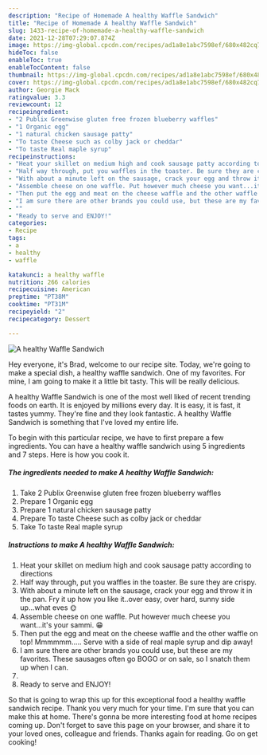 ```yaml
---
description: "Recipe of Homemade A healthy Waffle Sandwich"
title: "Recipe of Homemade A healthy Waffle Sandwich"
slug: 1433-recipe-of-homemade-a-healthy-waffle-sandwich
date: 2021-12-28T07:29:07.874Z
image: https://img-global.cpcdn.com/recipes/ad1a8e1abc7598ef/680x482cq70/a-healthy-waffle-sandwich-recipe-main-photo.jpg
hideToc: false
enableToc: true
enableTocContent: false
thumbnail: https://img-global.cpcdn.com/recipes/ad1a8e1abc7598ef/680x482cq70/a-healthy-waffle-sandwich-recipe-main-photo.jpg
cover: https://img-global.cpcdn.com/recipes/ad1a8e1abc7598ef/680x482cq70/a-healthy-waffle-sandwich-recipe-main-photo.jpg
author: Georgie Mack
ratingvalue: 3.3
reviewcount: 12
recipeingredient:
- "2 Publix Greenwise gluten free frozen blueberry waffles"
- "1 Organic egg"
- "1 natural chicken sausage patty"
- "To taste Cheese such as colby jack or cheddar"
- "To taste Real maple syrup"
recipeinstructions:
- "Heat your skillet on medium high and cook sausage patty according to directions"
- "Half way through, put you waffles in the toaster. Be sure they are crispy."
- "With about a minute left on the sausage, crack your egg and throw it in the pan. Fry it up how you like it..over easy, over hard, sunny side up...what eves 🌞"
- "Assemble cheese on one waffle. Put however much cheese you want...it&#39;s your sammi. 😁"
- "Then put the egg and meat on the cheese waffle and the other waffle on top! Mmmmmm..... Serve with a side of real maple syrup and dip away!"
- "I am sure there are other brands you could use, but these are my favorites. These sausages often go BOGO or on sale, so I snatch them up when I can."
- ""
- "Ready to serve and ENJOY!"
categories:
- Recipe
tags:
- a
- healthy
- waffle

katakunci: a healthy waffle 
nutrition: 266 calories
recipecuisine: American
preptime: "PT38M"
cooktime: "PT31M"
recipeyield: "2"
recipecategory: Dessert

---
```



![A healthy Waffle Sandwich](https://img-global.cpcdn.com/recipes/ad1a8e1abc7598ef/680x482cq70/a-healthy-waffle-sandwich-recipe-main-photo.jpg)

Hey everyone, it's Brad, welcome to our recipe site. Today, we're going to make a special dish, a healthy waffle sandwich. One of my favorites. For mine, I am going to make it a little bit tasty. This will be really delicious.

A healthy Waffle Sandwich is one of the most well liked of recent trending foods on earth. It is enjoyed by millions every day. It is easy, it is fast, it tastes yummy. They're fine and they look fantastic. A healthy Waffle Sandwich is something that I've loved my entire life.




To begin with this particular recipe, we have to first prepare a few ingredients. You can have a healthy waffle sandwich using 5 ingredients and 7 steps. Here is how you cook it.

<!--inarticleads1-->

##### The ingredients needed to make A healthy Waffle Sandwich:

1. Take 2 Publix Greenwise gluten free frozen blueberry waffles
1. Prepare 1 Organic egg
1. Prepare 1 natural chicken sausage patty
1. Prepare To taste Cheese such as colby jack or cheddar
1. Take To taste Real maple syrup




<!--inarticleads2-->

##### Instructions to make A healthy Waffle Sandwich:

1. Heat your skillet on medium high and cook sausage patty according to directions
1. Half way through, put you waffles in the toaster. Be sure they are crispy.
1. With about a minute left on the sausage, crack your egg and throw it in the pan. Fry it up how you like it..over easy, over hard, sunny side up...what eves 🌞
1. Assemble cheese on one waffle. Put however much cheese you want...it&#39;s your sammi. 😁
1. Then put the egg and meat on the cheese waffle and the other waffle on top! Mmmmmm..... Serve with a side of real maple syrup and dip away!
1. I am sure there are other brands you could use, but these are my favorites. These sausages often go BOGO or on sale, so I snatch them up when I can.
1. 
1. Ready to serve and ENJOY!



So that is going to wrap this up for this exceptional food a healthy waffle sandwich recipe. Thank you very much for your time. I'm sure that you can make this at home. There's gonna be more interesting food at home recipes coming up. Don't forget to save this page on your browser, and share it to your loved ones, colleague and friends. Thanks again for reading. Go on get cooking!
